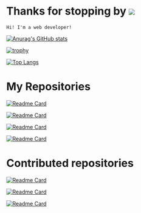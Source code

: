 # Thanks for stopping by ![](https://komarev.com/ghpvc/?username=trandaison&color=gray)

`Hi! I'm a web developer!`

[![Anurag's GitHub stats](https://github-readme-stats.vercel.app/api?username=trandaison&count_private=true&show_icons=true&bg_color=30,478ba2,de5b6d&title_color=fff&text_color=fff&icon_color=eee)](https://github.com/trandaison/github-readme-stats)

[![trophy](https://github-profile-trophy.vercel.app/?username=trandaison&theme=onedark)](https://github.com/ryo-ma/github-profile-trophy)

[![Top Langs](https://github-readme-stats.vercel.app/api/top-langs/?username=trandaison&bg_color=30,5ba8a0,ffbd71&title_color=fff&text_color=fff&icon_color=eee)](https://github.com/trandaison/github-readme-stats)

# My Repositories

[![Readme Card](https://github-readme-stats.vercel.app/api/pin/?username=trandaison&repo=nuxt-3-auth&bg_color=30,00C492,5672cd&title_color=fff&text_color=fff&icon_color=eee)](https://github.com/trandaison/vscode-duplicate)

[![Readme Card](https://github-readme-stats.vercel.app/api/pin/?username=trandaison&repo=vscode-duplicate&bg_color=30,5672cd,FF756B&title_color=fff&text_color=fff&icon_color=eee)](https://github.com/trandaison/vscode-duplicate)

[![Readme Card](https://github-readme-stats.vercel.app/api/pin/?username=trandaison&repo=v-pagy&bg_color=30,6f5f90,cdb3d4&title_color=fff&text_color=fff&icon_color=eee)](https://github.com/trandaison/v-pagy)

[![Readme Card](https://github-readme-stats.vercel.app/api/pin/?username=trandaison&repo=spinner-favicon&bg_color=30,a7d676,85cbcc&title_color=fff&text_color=fff&icon_color=eee)](https://github.com/trandaison/spinner-favicon)

# Contributed repositories
[![Readme Card](https://github-readme-stats.vercel.app/api/pin/?username=nuxt-community&repo=auth-module&bg_color=30,067d68,50d5b7&title_color=fff&text_color=fff&icon_color=eee)](https://github.com/nuxt-community/auth-module/pull/1796)

[![Readme Card](https://github-readme-stats.vercel.app/api/pin/?username=makinacorpus&repo=Leaflet.GeometryUtil&bg_color=30,f9957f,f2f5d0&title_color=fff&text_color=fff&icon_color=eee)](https://github.com/makinacorpus/Leaflet.GeometryUtil/pull/71)

[![Readme Card](https://github-readme-stats.vercel.app/api/pin/?username=nathanreyes&repo=v-calendar&bg_color=30,067d68,50d5b7&title_color=fff&text_color=fff&icon_color=eee)](https://github.com/nathanreyes/v-calendar/pull/176)
